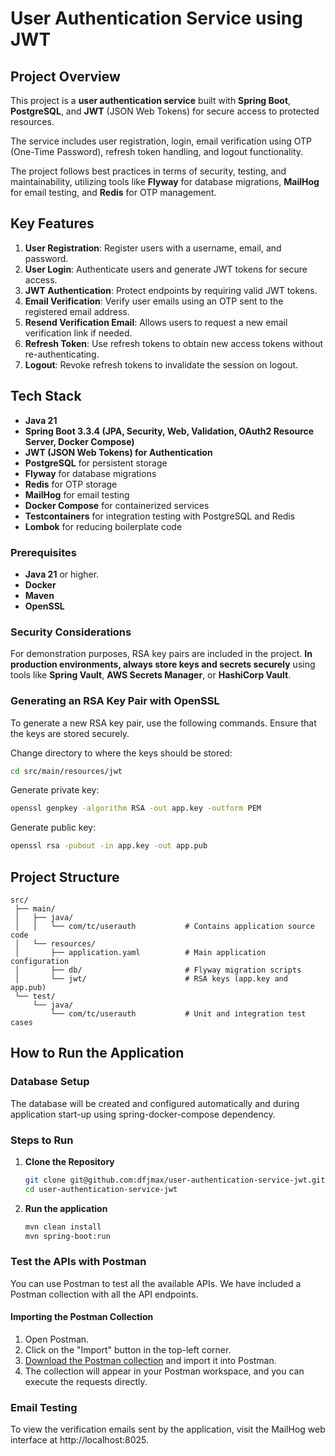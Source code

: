 # User Authentication Service using JWT

## Project Overview
This project is a **user authentication service** built with **Spring Boot**, **PostgreSQL**, and **JWT** (JSON Web Tokens) for secure access to protected resources. 

The service includes user registration, login, email verification using OTP (One-Time Password), refresh token handling, and logout functionality.

The project follows best practices in terms of security, testing, and maintainability, utilizing tools like **Flyway** for database migrations, **MailHog** for email testing, and **Redis** for OTP management.

## Key Features
1. **User Registration**: Register users with a username, email, and password.
2. **User Login**: Authenticate users and generate JWT tokens for secure access.
3. **JWT Authentication**: Protect endpoints by requiring valid JWT tokens.
4. **Email Verification**: Verify user emails using an OTP sent to the registered email address.
5. **Resend Verification Email**: Allows users to request a new email verification link if needed.
6. **Refresh Token**: Use refresh tokens to obtain new access tokens without re-authenticating.
7. **Logout**: Revoke refresh tokens to invalidate the session on logout.

## Tech Stack
- **Java 21**
- **Spring Boot 3.3.4 (JPA, Security, Web, Validation, OAuth2 Resource Server, Docker Compose)**
- **JWT (JSON Web Tokens) for Authentication**
- **PostgreSQL** for persistent storage
- **Flyway** for database migrations
- **Redis** for OTP storage
- **MailHog** for email testing
- **Docker Compose** for containerized services
- **Testcontainers** for integration testing with PostgreSQL and Redis
- **Lombok** for reducing boilerplate code

### Prerequisites
- **Java 21** or higher.
- **Docker**
- **Maven**
- **OpenSSL**

### Security Considerations
For demonstration purposes, RSA key pairs are included in the project. **In production environments, always store keys and secrets securely** using tools like **Spring Vault**, **AWS Secrets Manager**, or **HashiCorp Vault**.

### Generating an RSA Key Pair with OpenSSL
To generate a new RSA key pair, use the following commands. Ensure that the keys are stored securely.

Change directory to where the keys should be stored:
```bash
cd src/main/resources/jwt
```

Generate private key:
```bash 
openssl genpkey -algorithm RSA -out app.key -outform PEM
```

Generate public key:
```bash
openssl rsa -pubout -in app.key -out app.pub
```

## Project Structure
```plaintext
src/
 ├── main/
 │   ├── java/
 │   │   └── com/tc/userauth           # Contains application source code
 │   └── resources/
 │       ├── application.yaml          # Main application configuration
 │       ├── db/                       # Flyway migration scripts
 │       └── jwt/                      # RSA keys (app.key and app.pub)
 └── test/
     └── java/                          
         └── com/tc/userauth           # Unit and integration test cases
```

## How to Run the Application

### Database Setup

The database will be created and configured automatically and during application start-up using spring-docker-compose dependency.

### Steps to Run

1. **Clone the Repository**
    ```bash
    git clone git@github.com:dfjmax/user-authentication-service-jwt.git
    cd user-authentication-service-jwt
    ```
2. **Run the application**
   ```bash
   mvn clean install
   mvn spring-boot:run
   ```

### Test the APIs with Postman

You can use Postman to test all the available APIs. We have included a Postman collection with all the API endpoints.

#### Importing the Postman Collection

1. Open Postman.
2. Click on the "Import" button in the top-left corner.
3. [Download the Postman collection](postman/Authentication.postman_collection.json) and import it into Postman.
4. The collection will appear in your Postman workspace, and you can execute the requests directly.

### Email Testing

To view the verification emails sent by the application, visit the MailHog web interface at http://localhost:8025.
